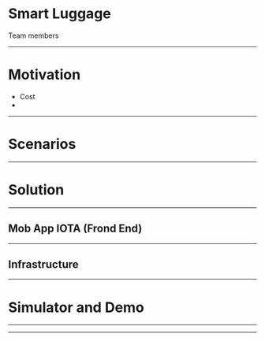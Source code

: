 # Smart Luggage

Team members


---
# Motivation

- Cost
- 


---
# Scenarios

---
# Solution


---
## Mob App IOTA (Frond End)

---
## Infrastructure 

---

# Simulator and Demo

---

---
